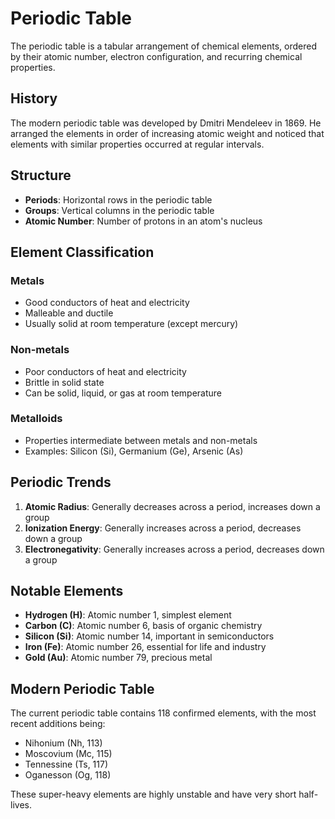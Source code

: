# Periodic Table

The periodic table is a tabular arrangement of chemical elements, ordered by their atomic number, electron configuration, and recurring chemical properties.

## History

The modern periodic table was developed by Dmitri Mendeleev in 1869. He arranged the elements in order of increasing atomic weight and noticed that elements with similar properties occurred at regular intervals.

## Structure

- **Periods**: Horizontal rows in the periodic table
- **Groups**: Vertical columns in the periodic table
- **Atomic Number**: Number of protons in an atom's nucleus

## Element Classification

### Metals

- Good conductors of heat and electricity
- Malleable and ductile
- Usually solid at room temperature (except mercury)

### Non-metals

- Poor conductors of heat and electricity
- Brittle in solid state
- Can be solid, liquid, or gas at room temperature

### Metalloids

- Properties intermediate between metals and non-metals
- Examples: Silicon (Si), Germanium (Ge), Arsenic (As)

## Periodic Trends

1. **Atomic Radius**: Generally decreases across a period, increases down a group
2. **Ionization Energy**: Generally increases across a period, decreases down a group
3. **Electronegativity**: Generally increases across a period, decreases down a group

## Notable Elements

- **Hydrogen (H)**: Atomic number 1, simplest element
- **Carbon (C)**: Atomic number 6, basis of organic chemistry
- **Silicon (Si)**: Atomic number 14, important in semiconductors
- **Iron (Fe)**: Atomic number 26, essential for life and industry
- **Gold (Au)**: Atomic number 79, precious metal

## Modern Periodic Table

The current periodic table contains 118 confirmed elements, with the most recent additions being:

- Nihonium (Nh, 113)
- Moscovium (Mc, 115)
- Tennessine (Ts, 117)
- Oganesson (Og, 118)

These super-heavy elements are highly unstable and have very short half-lives.
